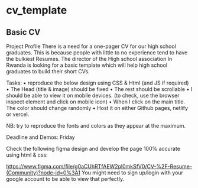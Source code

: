 # cv_template

## Basic CV

Project Profile
There is a need for a one-pager CV for our high school graduates. This is because people with little to no experience tend to have the bulkiest Resumes. The director of the High school association In Rwanda is looking for a basic template which will help high school graduates to build their short CVs.

Tasks:
    • reproduce the below design using CSS & Html (and JS if required)
    • The Head (title & image) should be fixed
    • The rest should be scrollable
    • I should be able to view it on mobile devices. (to check, use the browser inspect element and click on mobile icon)
    • When I click on the main title. The color should change randomly
    • Host it on either Github pages, netlify or vercel.

NB: try to reproduce the fonts and colors as they appear at the maximum.

Deadline and Demos: Friday

Check the following figma design and develop the page 100% accurate using html & css:

https://www.figma.com/file/g0aCUhRTfAEW2pl0mkSfV0/CV-%2F-Resume-(Community)?node-id=0%3A1
You might need to sign up/login with your google account to be able to view that perfectly.


